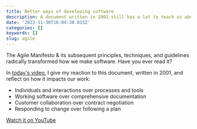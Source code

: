 ```yaml
---
title: Better ways of developing software
description: A document written in 2001 still has a lot to teach us about agile delivery
date: '2023-11-30T16:04:30.015Z'
categories: []
keywords: []
slug: agile
---
```


The Agile Manifesto & its subsequent principles, techniques, and guidelines radically transformed how we make software. Have you ever read it?

In [today's video](https://youtu.be/5eqn6UUNjnI), I give my reaction to this document, written in 2001, and reflect on how it impacts our work:
- Individuals and interactions over processes and tools
- Working software over comprehensive documentation
- Customer collaboration over contract negotiation
- Responding to change over following a plan

[Watch it on YouTube](https://youtu.be/5eqn6UUNjnI)

